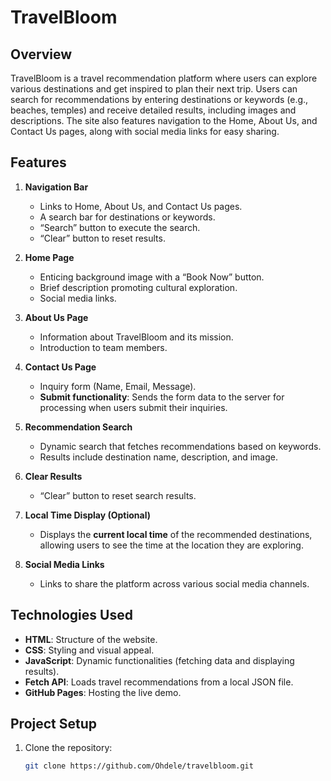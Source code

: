 # TravelBloom

## Overview
TravelBloom is a travel recommendation platform where users can explore various destinations and get inspired to plan their next trip. Users can search for recommendations by entering destinations or keywords (e.g., beaches, temples) and receive detailed results, including images and descriptions. The site also features navigation to the Home, About Us, and Contact Us pages, along with social media links for easy sharing.

## Features
1. **Navigation Bar**
   - Links to Home, About Us, and Contact Us pages.
   - A search bar for destinations or keywords.
   - “Search” button to execute the search.
   - “Clear” button to reset results.

2. **Home Page**
   - Enticing background image with a “Book Now” button.
   - Brief description promoting cultural exploration.
   - Social media links.

3. **About Us Page**
   - Information about TravelBloom and its mission.
   - Introduction to team members.

4. **Contact Us Page**
   - Inquiry form (Name, Email, Message).
   - **Submit functionality**: Sends the form data to the server for processing when users submit their inquiries.

5. **Recommendation Search**
   - Dynamic search that fetches recommendations based on keywords.
   - Results include destination name, description, and image.

6. **Clear Results**
   - “Clear” button to reset search results.

7. **Local Time Display (Optional)**
   - Displays the **current local time** of the recommended destinations, allowing users to see the time at the location they are exploring.

8. **Social Media Links**
   - Links to share the platform across various social media channels.

## Technologies Used
- **HTML**: Structure of the website.
- **CSS**: Styling and visual appeal.
- **JavaScript**: Dynamic functionalities (fetching data and displaying results).
- **Fetch API**: Loads travel recommendations from a local JSON file.
- **GitHub Pages**: Hosting the live demo.

## Project Setup
1. Clone the repository:
   ```bash
   git clone https://github.com/Ohdele/travelbloom.git
